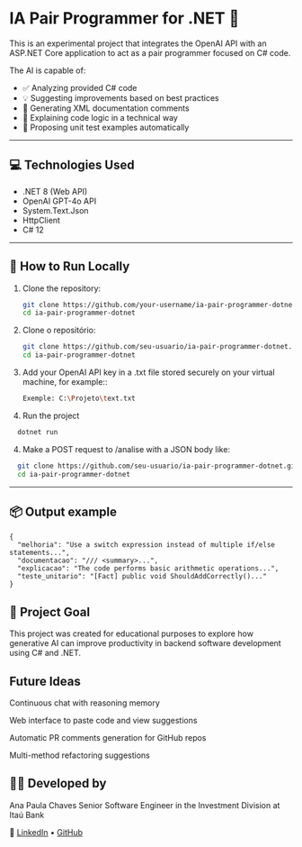 # IA Pair Programmer for .NET 🤖

This is an experimental project that integrates the OpenAI API with an ASP.NET Core application to act as a pair programmer focused on C# code.

The AI is capable of:
- ✅ Analyzing provided C# code
- 💡 Suggesting improvements based on best practices
- 🧾 Generating XML documentation comments
- 🧠 Explaining code logic in a technical way
- 🧪 Proposing unit test examples automatically

---

## 💻 Technologies Used

- .NET 8 (Web API)
- OpenAI GPT-4o API
- System.Text.Json
- HttpClient
- C# 12

---

## 🚀 How to Run Locally

1. Clone the repository:
   ```bash
   git clone https://github.com/your-username/ia-pair-programmer-dotnet.git
   cd ia-pair-programmer-dotnet

1. Clone o repositório:
   ```bash
   git clone https://github.com/seu-usuario/ia-pair-programmer-dotnet.git
   cd ia-pair-programmer-dotnet
   ```
2. Add your OpenAI API key in a .txt file stored securely on your virtual machine, for example::
   ```bash
   Exemple: C:\Projeto\text.txt
   ```  
3. Run the project
  ```bash
    dotnet run
  ```
4. Make a POST request to /analise with a JSON body like:
 ```bash
   git clone https://github.com/seu-usuario/ia-pair-programmer-dotnet.git
   cd ia-pair-programmer-dotnet
```
---

## 📦 Output example
```
{
  "melhoria": "Use a switch expression instead of multiple if/else statements...",
  "documentacao": "/// <summary>...",
  "explicacao": "The code performs basic arithmetic operations...",
  "teste_unitario": "[Fact] public void ShouldAddCorrectly()..."
}
```

## 📌 Project Goal
This project was created for educational purposes to explore how generative AI can improve productivity in backend software development using C# and .NET.

## Future Ideas

 Continuous chat with reasoning memory

 Web interface to paste code and view suggestions

 Automatic PR comments generation for GitHub repos

 Multi-method refactoring suggestions

## 🧑‍💻 Developed by
Ana Paula Chaves
Senior Software Engineer in the Investment Division at Itaú Bank

🔗 [LinkedIn](https://www.linkedin.com/in/anachavesdev/) • [GitHub](https://github.com/AnaBrando)


